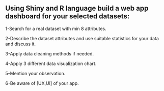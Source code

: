 ## Using Shiny and R language build a web app dashboard for your selected datasets: 

1-Search for a real dataset with min 8 attributes.

2-Describe the dataset attributes and use suitable statistics for your data and discuss it. 

3-Apply data cleaning methods if needed.

4-Apply 3 different data visualization chart.

 5-Mention your observation. 
 
 6-Be aware of [UX,UI] of your app.